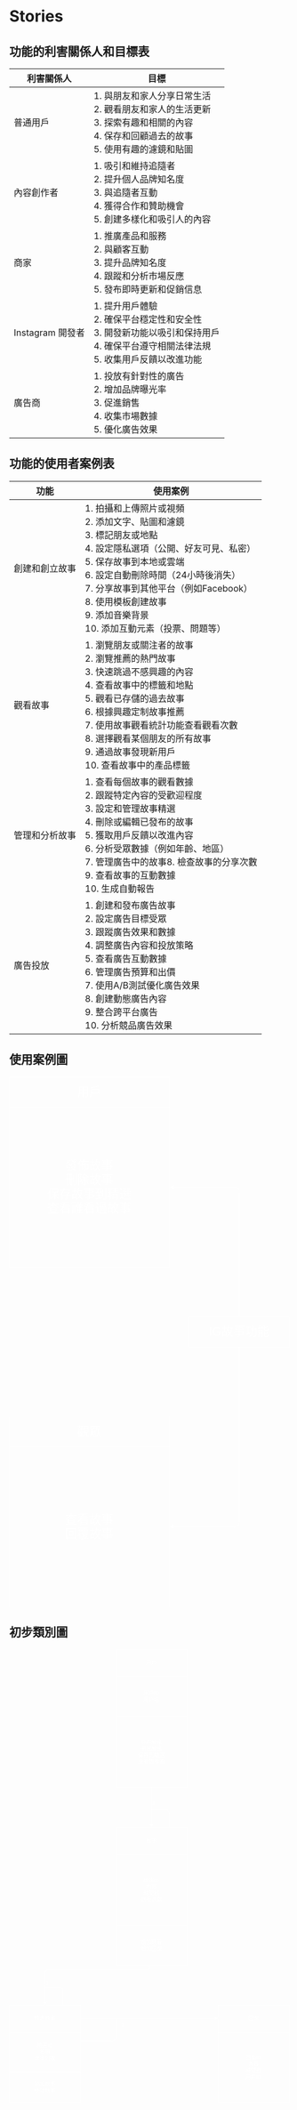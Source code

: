 # Stories<br>
## 功能的利害關係人和目標表
|利害關係人|目標|
|----|----|
|普通用戶|1. 與朋友和家人分享日常生活<br>2. 觀看朋友和家人的生活更新<br>3. 探索有趣和相關的內容<br>4. 保存和回顧過去的故事<br>5. 使用有趣的濾鏡和貼圖|
|內容創作者|1. 吸引和維持追隨者<br>2. 提升個人品牌知名度<br>3. 與追隨者互動<br>4. 獲得合作和贊助機會<br>5. 創建多樣化和吸引人的內容|
|商家|1. 推廣產品和服務<br>2. 與顧客互動<br>3. 提升品牌知名度<br>4. 跟蹤和分析市場反應<br>5. 發布即時更新和促銷信息|
|Instagram 開發者|1. 提升用戶體驗<br>2. 確保平台穩定性和安全性<br>3. 開發新功能以吸引和保持用戶<br>4. 確保平台遵守相關法律法規<br>5. 收集用戶反饋以改進功能|
|廣告商|1. 投放有針對性的廣告<br>2. 增加品牌曝光率<br>3. 促進銷售<br>4. 收集市場數據<br>5. 優化廣告效果|

## 功能的使用者案例表
|功能|使用案例|
|----|----|
|創建和創立故事|1. 拍攝和上傳照片或視頻<br>2. 添加文字、貼圖和濾鏡<br>3. 標記朋友或地點<br>4. 設定隱私選項（公開、好友可見、私密）<br>5. 保存故事到本地或雲端<br>6. 設定自動刪除時間（24小時後消失）<br>7. 分享故事到其他平台（例如Facebook）<br>8. 使用模板創建故事<br>9. 添加音樂背景<br>10. 添加互動元素（投票、問題等）|
|觀看故事|1. 瀏覽朋友或關注者的故事<br>2. 瀏覽推薦的熱門故事<br>3. 快速跳過不感興趣的內容<br>4. 查看故事中的標籤和地點<br>5. 觀看已存儲的過去故事<br>6. 根據興趣定制故事推薦<br>7. 使用故事觀看統計功能查看觀看次數<br>8. 選擇觀看某個朋友的所有故事<br>9. 通過故事發現新用戶<br>10. 查看故事中的產品標籤|
|管理和分析故事|1. 查看每個故事的觀看數據<br>2. 跟蹤特定內容的受歡迎程度<br>3. 設定和管理故事精選<br>4. 刪除或編輯已發布的故事<br>5. 獲取用戶反饋以改進內容<br>6. 分析受眾數據（例如年齡、地區）<br>7. 管理廣告中的故事8. 檢查故事的分享次數<br>9. 查看故事的互動數據<br>10. 生成自動報告|
|廣告投放|1. 創建和發布廣告故事<br>2. 設定廣告目標受眾<br>3. 跟蹤廣告效果和數據<br>4. 調整廣告內容和投放策略<br>5. 查看廣告互動數據<br>6. 管理廣告預算和出價<br>7. 使用A/B測試優化廣告效果<br>8. 創建動態廣告內容<br>9. 整合跨平台廣告<br>10. 分析競品廣告效果|


## 使用案例圖<br>
<svg xmlns="http://www.w3.org/2000/svg" xmlns:xlink="http://www.w3.org/1999/xlink" version="1.1" width="561px" viewBox="-0.5 -0.5 561 1061" content="&lt;mxfile&gt;&lt;diagram id=&quot;WAO5Mam5BiRmqSdbNAsz&quot; name=&quot;第1頁&quot;&gt;&lt;mxGraphModel dx=&quot;1640&quot; dy=&quot;798&quot; grid=&quot;1&quot; gridSize=&quot;10&quot; guides=&quot;1&quot; tooltips=&quot;1&quot; connect=&quot;1&quot; arrows=&quot;1&quot; fold=&quot;1&quot; page=&quot;1&quot; pageScale=&quot;1&quot; pageWidth=&quot;827&quot; pageHeight=&quot;1169&quot; math=&quot;0&quot; shadow=&quot;0&quot;&gt;&lt;root&gt;&lt;mxCell id=&quot;0&quot;/&gt;&lt;mxCell id=&quot;1&quot; parent=&quot;0&quot;/&gt;&lt;mxCell id=&quot;8&quot; value=&quot;觀眾&quot; style=&quot;rounded=0;whiteSpace=wrap;html=1;fontSize=24;fillColor=none;fontColor=#FFFFFF;strokeColor=#FFFFFF;&quot; vertex=&quot;1&quot; parent=&quot;1&quot;&gt;&lt;mxGeometry x=&quot;110&quot; y=&quot;720&quot; width=&quot;320&quot; height=&quot;60&quot; as=&quot;geometry&quot;/&gt;&lt;/mxCell&gt;&lt;mxCell id=&quot;9&quot; value=&quot;查看故事&amp;lt;br style=&amp;quot;font-size: 24px;&amp;quot;&amp;gt;回覆故事&quot; style=&quot;whiteSpace=wrap;html=1;aspect=fixed;fontSize=24;fillColor=none;fontColor=#FFFFFF;strokeColor=#FFFFFF;&quot; vertex=&quot;1&quot; parent=&quot;1&quot;&gt;&lt;mxGeometry x=&quot;110&quot; y=&quot;780&quot; width=&quot;320&quot; height=&quot;320&quot; as=&quot;geometry&quot;/&gt;&lt;/mxCell&gt;&lt;mxCell id=&quot;11&quot; value=&quot;發佈故事&amp;lt;br style=&amp;quot;font-size: 24px;&amp;quot;&amp;gt;刪除故事&amp;lt;br style=&amp;quot;font-size: 24px;&amp;quot;&amp;gt;保存故事到精選&amp;lt;br style=&amp;quot;font-size: 24px;&amp;quot;&amp;gt;查看誰看過故事&quot; style=&quot;whiteSpace=wrap;html=1;aspect=fixed;fontSize=24;fillColor=none;fontColor=#FFFFFF;strokeColor=#FFFFFF;&quot; vertex=&quot;1&quot; parent=&quot;1&quot;&gt;&lt;mxGeometry x=&quot;110&quot; y=&quot;100&quot; width=&quot;320&quot; height=&quot;320&quot; as=&quot;geometry&quot;/&gt;&lt;/mxCell&gt;&lt;mxCell id=&quot;12&quot; value=&quot;用戶&quot; style=&quot;rounded=0;whiteSpace=wrap;html=1;fontSize=24;fillColor=none;fontColor=#FFFFFF;strokeColor=#FFFFFF;&quot; vertex=&quot;1&quot; parent=&quot;1&quot;&gt;&lt;mxGeometry x=&quot;110&quot; y=&quot;40&quot; width=&quot;320&quot; height=&quot;60&quot; as=&quot;geometry&quot;/&gt;&lt;/mxCell&gt;&lt;mxCell id=&quot;15&quot; style=&quot;edgeStyle=none;html=1;exitX=0.5;exitY=0;exitDx=0;exitDy=0;entryX=1;entryY=0.5;entryDx=0;entryDy=0;fontSize=24;fillColor=none;fontColor=#FFFFFF;strokeColor=#FFFFFF;&quot; edge=&quot;1&quot; parent=&quot;1&quot; source=&quot;13&quot; target=&quot;11&quot;&gt;&lt;mxGeometry relative=&quot;1&quot; as=&quot;geometry&quot;&gt;&lt;Array as=&quot;points&quot;&gt;&lt;mxPoint x=&quot;570&quot; y=&quot;260&quot;/&gt;&lt;/Array&gt;&lt;/mxGeometry&gt;&lt;/mxCell&gt;&lt;mxCell id=&quot;16&quot; style=&quot;edgeStyle=none;html=1;fontSize=24;entryX=1;entryY=0.5;entryDx=0;entryDy=0;fillColor=none;fontColor=#FFFFFF;strokeColor=#FFFFFF;&quot; edge=&quot;1&quot; parent=&quot;1&quot; source=&quot;13&quot; target=&quot;9&quot;&gt;&lt;mxGeometry relative=&quot;1&quot; as=&quot;geometry&quot;&gt;&lt;mxPoint x=&quot;439.9999999999998&quot; y=&quot;910&quot; as=&quot;targetPoint&quot;/&gt;&lt;Array as=&quot;points&quot;&gt;&lt;mxPoint x=&quot;570&quot; y=&quot;940&quot;/&gt;&lt;/Array&gt;&lt;/mxGeometry&gt;&lt;/mxCell&gt;&lt;mxCell id=&quot;13&quot; value=&quot;IG故事功能&quot; style=&quot;rounded=0;whiteSpace=wrap;html=1;fontSize=24;fillColor=none;fontColor=#FFFFFF;strokeColor=#FFFFFF;&quot; vertex=&quot;1&quot; parent=&quot;1&quot;&gt;&lt;mxGeometry x=&quot;470&quot; y=&quot;520&quot; width=&quot;200&quot; height=&quot;60&quot; as=&quot;geometry&quot;/&gt;&lt;/mxCell&gt;&lt;/root&gt;&lt;/mxGraphModel&gt;&lt;/diagram&gt;&lt;/mxfile&gt;" onclick="(function(svg){var src=window.event.target||window.event.srcElement;while (src!=null&amp;&amp;src.nodeName.toLowerCase()!='a'){src=src.parentNode;}if(src==null){if(svg.wnd!=null&amp;&amp;!svg.wnd.closed){svg.wnd.focus();}else{var r=function(evt){if(evt.data=='ready'&amp;&amp;evt.source==svg.wnd){svg.wnd.postMessage(decodeURIComponent(svg.getAttribute('content')),'*');window.removeEventListener('message',r);}};window.addEventListener('message',r);svg.wnd=window.open('https://viewer.diagrams.net/?client=1&amp;page=0&amp;edit=_blank');}}})(this);" style="cursor:pointer;max-width:100%;max-height:1061px;"><defs/><g><rect x="0" y="680" width="320" height="60" fill="none" stroke="#ffffff" pointer-events="all"/><g transform="translate(-0.5 -0.5)"><switch><foreignObject pointer-events="none" width="100%" height="100%" requiredFeatures="http://www.w3.org/TR/SVG11/feature#Extensibility" style="overflow: visible; text-align: left;"><div xmlns="http://www.w3.org/1999/xhtml" style="display: flex; align-items: unsafe center; justify-content: unsafe center; width: 318px; height: 1px; padding-top: 710px; margin-left: 1px;"><div data-drawio-colors="color: #FFFFFF; " style="box-sizing: border-box; font-size: 0px; text-align: center;"><div style="display: inline-block; font-size: 24px; font-family: Helvetica; color: rgb(255, 255, 255); line-height: 1.2; pointer-events: all; white-space: normal; overflow-wrap: normal;">觀眾</div></div></div></foreignObject><text x="160" y="717" fill="#FFFFFF" font-family="Helvetica" font-size="24px" text-anchor="middle">觀眾</text></switch></g><rect x="0" y="740" width="320" height="320" fill="none" stroke="#ffffff" pointer-events="all"/><g transform="translate(-0.5 -0.5)"><switch><foreignObject pointer-events="none" width="100%" height="100%" requiredFeatures="http://www.w3.org/TR/SVG11/feature#Extensibility" style="overflow: visible; text-align: left;"><div xmlns="http://www.w3.org/1999/xhtml" style="display: flex; align-items: unsafe center; justify-content: unsafe center; width: 318px; height: 1px; padding-top: 900px; margin-left: 1px;"><div data-drawio-colors="color: #FFFFFF; " style="box-sizing: border-box; font-size: 0px; text-align: center;"><div style="display: inline-block; font-size: 24px; font-family: Helvetica; color: rgb(255, 255, 255); line-height: 1.2; pointer-events: all; white-space: normal; overflow-wrap: normal;">查看故事<br style="font-size: 24px;" />回覆故事</div></div></div></foreignObject><text x="160" y="907" fill="#FFFFFF" font-family="Helvetica" font-size="24px" text-anchor="middle">查看故事
回覆故事</text></switch></g><rect x="0" y="60" width="320" height="320" fill="none" stroke="#ffffff" pointer-events="all"/><g transform="translate(-0.5 -0.5)"><switch><foreignObject pointer-events="none" width="100%" height="100%" requiredFeatures="http://www.w3.org/TR/SVG11/feature#Extensibility" style="overflow: visible; text-align: left;"><div xmlns="http://www.w3.org/1999/xhtml" style="display: flex; align-items: unsafe center; justify-content: unsafe center; width: 318px; height: 1px; padding-top: 220px; margin-left: 1px;"><div data-drawio-colors="color: #FFFFFF; " style="box-sizing: border-box; font-size: 0px; text-align: center;"><div style="display: inline-block; font-size: 24px; font-family: Helvetica; color: rgb(255, 255, 255); line-height: 1.2; pointer-events: all; white-space: normal; overflow-wrap: normal;">發佈故事<br style="font-size: 24px;" />刪除故事<br style="font-size: 24px;" />保存故事到精選<br style="font-size: 24px;" />查看誰看過故事</div></div></div></foreignObject><text x="160" y="227" fill="#FFFFFF" font-family="Helvetica" font-size="24px" text-anchor="middle">發佈故事刪除故事保存故事到精選查看誰看過故事...</text></switch></g><rect x="0" y="0" width="320" height="60" fill="none" stroke="#ffffff" pointer-events="all"/><g transform="translate(-0.5 -0.5)"><switch><foreignObject pointer-events="none" width="100%" height="100%" requiredFeatures="http://www.w3.org/TR/SVG11/feature#Extensibility" style="overflow: visible; text-align: left;"><div xmlns="http://www.w3.org/1999/xhtml" style="display: flex; align-items: unsafe center; justify-content: unsafe center; width: 318px; height: 1px; padding-top: 30px; margin-left: 1px;"><div data-drawio-colors="color: #FFFFFF; " style="box-sizing: border-box; font-size: 0px; text-align: center;"><div style="display: inline-block; font-size: 24px; font-family: Helvetica; color: rgb(255, 255, 255); line-height: 1.2; pointer-events: all; white-space: normal; overflow-wrap: normal;">用戶</div></div></div></foreignObject><text x="160" y="37" fill="#FFFFFF" font-family="Helvetica" font-size="24px" text-anchor="middle">用戶</text></switch></g><path d="M 460 480 L 460 230 Q 460 220 450 220 L 326.37 220" fill="none" stroke="#ffffff" stroke-miterlimit="10" pointer-events="stroke"/><path d="M 321.12 220 L 328.12 216.5 L 326.37 220 L 328.12 223.5 Z" fill="#ffffff" stroke="#ffffff" stroke-miterlimit="10" pointer-events="all"/><path d="M 460 540 L 460 890 Q 460 900 450 900 L 326.37 900" fill="none" stroke="#ffffff" stroke-miterlimit="10" pointer-events="stroke"/><path d="M 321.12 900 L 328.12 896.5 L 326.37 900 L 328.12 903.5 Z" fill="#ffffff" stroke="#ffffff" stroke-miterlimit="10" pointer-events="all"/><rect x="360" y="480" width="200" height="60" fill="none" stroke="#ffffff" pointer-events="all"/><g transform="translate(-0.5 -0.5)"><switch><foreignObject pointer-events="none" width="100%" height="100%" requiredFeatures="http://www.w3.org/TR/SVG11/feature#Extensibility" style="overflow: visible; text-align: left;"><div xmlns="http://www.w3.org/1999/xhtml" style="display: flex; align-items: unsafe center; justify-content: unsafe center; width: 198px; height: 1px; padding-top: 510px; margin-left: 361px;"><div data-drawio-colors="color: #FFFFFF; " style="box-sizing: border-box; font-size: 0px; text-align: center;"><div style="display: inline-block; font-size: 24px; font-family: Helvetica; color: rgb(255, 255, 255); line-height: 1.2; pointer-events: all; white-space: normal; overflow-wrap: normal;">IG故事功能</div></div></div></foreignObject><text x="460" y="517" fill="#FFFFFF" font-family="Helvetica" font-size="24px" text-anchor="middle">IG故事功能</text></switch></g></g><switch><g requiredFeatures="http://www.w3.org/TR/SVG11/feature#Extensibility"/><a transform="translate(0,-5)" xlink:href="https://www.diagrams.net/doc/faq/svg-export-text-problems" target="_blank"><text text-anchor="middle" font-size="10px" x="50%" y="100%">Text is not SVG - cannot display</text></a></switch></svg>
## 初步類別圖<br>
<svg xmlns="http://www.w3.org/2000/svg" xmlns:xlink="http://www.w3.org/1999/xlink" version="1.1" width="631px" viewBox="-0.5 -0.5 631 1021" content="&lt;mxfile&gt;&lt;diagram id=&quot;3vgi1nQrR5oLQBoBYj0g&quot; name=&quot;第1頁&quot;&gt;&lt;mxGraphModel dx=&quot;158&quot; dy=&quot;77&quot; grid=&quot;1&quot; gridSize=&quot;10&quot; guides=&quot;1&quot; tooltips=&quot;1&quot; connect=&quot;1&quot; arrows=&quot;1&quot; fold=&quot;1&quot; page=&quot;1&quot; pageScale=&quot;1&quot; pageWidth=&quot;827&quot; pageHeight=&quot;1169&quot; math=&quot;0&quot; shadow=&quot;0&quot;&gt;&lt;root&gt;&lt;mxCell id=&quot;0&quot;/&gt;&lt;mxCell id=&quot;1&quot; parent=&quot;0&quot;/&gt;&lt;mxCell id=&quot;2&quot; value=&quot;用戶&quot; style=&quot;rounded=0;whiteSpace=wrap;html=1;fillColor=none;strokeColor=#FFFFFF;fontColor=#FFFFFF;&quot; parent=&quot;1&quot; vertex=&quot;1&quot;&gt;&lt;mxGeometry x=&quot;320&quot; width=&quot;160&quot; height=&quot;60&quot; as=&quot;geometry&quot;/&gt;&lt;/mxCell&gt;&lt;mxCell id=&quot;4&quot; value=&quot;用戶ID&amp;lt;br&amp;gt;用戶名&quot; style=&quot;rounded=0;whiteSpace=wrap;html=1;fillColor=none;strokeColor=#FFFFFF;fontColor=#FFFFFF;&quot; parent=&quot;1&quot; vertex=&quot;1&quot;&gt;&lt;mxGeometry x=&quot;320&quot; y=&quot;60&quot; width=&quot;160&quot; height=&quot;90&quot; as=&quot;geometry&quot;/&gt;&lt;/mxCell&gt;&lt;mxCell id=&quot;18&quot; style=&quot;edgeStyle=none;html=1;entryX=0.5;entryY=0;entryDx=0;entryDy=0;fillColor=none;strokeColor=#FFFFFF;fontColor=#FFFFFF;&quot; parent=&quot;1&quot; source=&quot;6&quot; target=&quot;7&quot; edge=&quot;1&quot;&gt;&lt;mxGeometry relative=&quot;1&quot; as=&quot;geometry&quot;/&gt;&lt;/mxCell&gt;&lt;mxCell id=&quot;6&quot; value=&quot;發布故事&amp;lt;br&amp;gt;刪除故事&amp;lt;br&amp;gt;保存到精選&amp;lt;br&amp;gt;查看觀看者&quot; style=&quot;whiteSpace=wrap;html=1;aspect=fixed;fillColor=none;strokeColor=#FFFFFF;fontColor=#FFFFFF;&quot; parent=&quot;1&quot; vertex=&quot;1&quot;&gt;&lt;mxGeometry x=&quot;320&quot; y=&quot;150&quot; width=&quot;160&quot; height=&quot;160&quot; as=&quot;geometry&quot;/&gt;&lt;/mxCell&gt;&lt;mxCell id=&quot;7&quot; value=&quot;故事&quot; style=&quot;rounded=0;whiteSpace=wrap;html=1;fillColor=none;strokeColor=#FFFFFF;fontColor=#FFFFFF;&quot; parent=&quot;1&quot; vertex=&quot;1&quot;&gt;&lt;mxGeometry x=&quot;320&quot; y=&quot;400&quot; width=&quot;160&quot; height=&quot;60&quot; as=&quot;geometry&quot;/&gt;&lt;/mxCell&gt;&lt;mxCell id=&quot;8&quot; value=&quot;故事ID&amp;lt;br&amp;gt;內容&amp;lt;br&amp;gt;時間戳&amp;lt;br&amp;gt;觀看次數&quot; style=&quot;whiteSpace=wrap;html=1;aspect=fixed;fillColor=none;strokeColor=#FFFFFF;fontColor=#FFFFFF;&quot; parent=&quot;1&quot; vertex=&quot;1&quot;&gt;&lt;mxGeometry x=&quot;320&quot; y=&quot;460&quot; width=&quot;160&quot; height=&quot;160&quot; as=&quot;geometry&quot;/&gt;&lt;/mxCell&gt;&lt;mxCell id=&quot;9&quot; value=&quot;增加觀看&amp;lt;br&amp;gt;增加回復&quot; style=&quot;rounded=0;whiteSpace=wrap;html=1;fillColor=none;strokeColor=#FFFFFF;fontColor=#FFFFFF;&quot; parent=&quot;1&quot; vertex=&quot;1&quot;&gt;&lt;mxGeometry x=&quot;320&quot; y=&quot;620&quot; width=&quot;160&quot; height=&quot;90&quot; as=&quot;geometry&quot;/&gt;&lt;/mxCell&gt;&lt;mxCell id=&quot;10&quot; value=&quot;精選故事&quot; style=&quot;rounded=0;whiteSpace=wrap;html=1;fillColor=none;strokeColor=#FFFFFF;fontColor=#FFFFFF;&quot; parent=&quot;1&quot; vertex=&quot;1&quot;&gt;&lt;mxGeometry x=&quot;80&quot; y=&quot;800&quot; width=&quot;160&quot; height=&quot;60&quot; as=&quot;geometry&quot;/&gt;&lt;/mxCell&gt;&lt;mxCell id=&quot;11&quot; value=&quot;精選ID&amp;lt;br&amp;gt;名稱&amp;lt;br&amp;gt;故事列表&quot; style=&quot;rounded=0;whiteSpace=wrap;html=1;fillColor=none;strokeColor=#FFFFFF;fontColor=#FFFFFF;&quot; parent=&quot;1&quot; vertex=&quot;1&quot;&gt;&lt;mxGeometry x=&quot;80&quot; y=&quot;860&quot; width=&quot;160&quot; height=&quot;90&quot; as=&quot;geometry&quot;/&gt;&lt;/mxCell&gt;&lt;mxCell id=&quot;15&quot; value=&quot;添加故事&amp;lt;br&amp;gt;移除故事&quot; style=&quot;rounded=0;whiteSpace=wrap;html=1;fillColor=none;strokeColor=#FFFFFF;fontColor=#FFFFFF;&quot; parent=&quot;1&quot; vertex=&quot;1&quot;&gt;&lt;mxGeometry x=&quot;80&quot; y=&quot;950&quot; width=&quot;160&quot; height=&quot;70&quot; as=&quot;geometry&quot;/&gt;&lt;/mxCell&gt;&lt;mxCell id=&quot;16&quot; value=&quot;回復&quot; style=&quot;rounded=0;whiteSpace=wrap;html=1;fillColor=none;strokeColor=#FFFFFF;fontColor=#FFFFFF;&quot; parent=&quot;1&quot; vertex=&quot;1&quot;&gt;&lt;mxGeometry x=&quot;550&quot; y=&quot;800&quot; width=&quot;160&quot; height=&quot;60&quot; as=&quot;geometry&quot;/&gt;&lt;/mxCell&gt;&lt;mxCell id=&quot;17&quot; value=&quot;回復ID&amp;lt;br&amp;gt;內容&amp;lt;br&amp;gt;時間戳&amp;lt;br&amp;gt;用戶ID&quot; style=&quot;whiteSpace=wrap;html=1;aspect=fixed;fillColor=none;strokeColor=#FFFFFF;fontColor=#FFFFFF;&quot; parent=&quot;1&quot; vertex=&quot;1&quot;&gt;&lt;mxGeometry x=&quot;550&quot; y=&quot;860&quot; width=&quot;160&quot; height=&quot;160&quot; as=&quot;geometry&quot;/&gt;&lt;/mxCell&gt;&lt;mxCell id=&quot;20&quot; value=&quot;&quot; style=&quot;endArrow=none;html=1;entryX=0.75;entryY=0;entryDx=0;entryDy=0;fillColor=none;strokeColor=#FFFFFF;fontColor=#FFFFFF;&quot; parent=&quot;1&quot; target=&quot;7&quot; edge=&quot;1&quot;&gt;&lt;mxGeometry width=&quot;50&quot; height=&quot;50&quot; relative=&quot;1&quot; as=&quot;geometry&quot;&gt;&lt;mxPoint x=&quot;400&quot; y=&quot;360&quot; as=&quot;sourcePoint&quot;/&gt;&lt;mxPoint x=&quot;410&quot; y=&quot;310&quot; as=&quot;targetPoint&quot;/&gt;&lt;Array as=&quot;points&quot;&gt;&lt;mxPoint x=&quot;440&quot; y=&quot;360&quot;/&gt;&lt;/Array&gt;&lt;/mxGeometry&gt;&lt;/mxCell&gt;&lt;mxCell id=&quot;23&quot; style=&quot;edgeStyle=none;html=1;entryX=0.5;entryY=0;entryDx=0;entryDy=0;fillColor=none;strokeColor=#FFFFFF;fontColor=#FFFFFF;&quot; parent=&quot;1&quot; target=&quot;10&quot; edge=&quot;1&quot;&gt;&lt;mxGeometry relative=&quot;1&quot; as=&quot;geometry&quot;&gt;&lt;mxPoint x=&quot;395&quot; y=&quot;710&quot; as=&quot;sourcePoint&quot;/&gt;&lt;mxPoint x=&quot;190&quot; y=&quot;780&quot; as=&quot;targetPoint&quot;/&gt;&lt;Array as=&quot;points&quot;&gt;&lt;mxPoint x=&quot;395&quot; y=&quot;720&quot;/&gt;&lt;mxPoint x=&quot;370&quot; y=&quot;720&quot;/&gt;&lt;mxPoint x=&quot;340&quot; y=&quot;720&quot;/&gt;&lt;mxPoint x=&quot;280&quot; y=&quot;720&quot;/&gt;&lt;mxPoint x=&quot;160&quot; y=&quot;720&quot;/&gt;&lt;/Array&gt;&lt;/mxGeometry&gt;&lt;/mxCell&gt;&lt;mxCell id=&quot;24&quot; value=&quot;&quot; style=&quot;endArrow=none;html=1;entryX=0.75;entryY=0;entryDx=0;entryDy=0;fillColor=none;strokeColor=#FFFFFF;fontColor=#FFFFFF;&quot; parent=&quot;1&quot; edge=&quot;1&quot;&gt;&lt;mxGeometry width=&quot;50&quot; height=&quot;50&quot; relative=&quot;1&quot; as=&quot;geometry&quot;&gt;&lt;mxPoint x=&quot;160&quot; y=&quot;760&quot; as=&quot;sourcePoint&quot;/&gt;&lt;mxPoint x=&quot;200&quot; y=&quot;800&quot; as=&quot;targetPoint&quot;/&gt;&lt;Array as=&quot;points&quot;&gt;&lt;mxPoint x=&quot;200&quot; y=&quot;760&quot;/&gt;&lt;/Array&gt;&lt;/mxGeometry&gt;&lt;/mxCell&gt;&lt;mxCell id=&quot;25&quot; value=&quot;1&quot; style=&quot;text;html=1;align=center;verticalAlign=middle;resizable=0;points=[];autosize=1;fillColor=none;strokeColor=none;fontColor=#FFFFFF;&quot; parent=&quot;1&quot; vertex=&quot;1&quot;&gt;&lt;mxGeometry x=&quot;150&quot; y=&quot;735&quot; width=&quot;30&quot; height=&quot;30&quot; as=&quot;geometry&quot;/&gt;&lt;/mxCell&gt;&lt;mxCell id=&quot;26&quot; value=&quot;*&quot; style=&quot;text;html=1;align=center;verticalAlign=middle;resizable=0;points=[];autosize=1;fillColor=none;strokeColor=none;fontColor=#FFFFFF;&quot; parent=&quot;1&quot; vertex=&quot;1&quot;&gt;&lt;mxGeometry x=&quot;190&quot; y=&quot;780&quot; width=&quot;30&quot; height=&quot;30&quot; as=&quot;geometry&quot;/&gt;&lt;/mxCell&gt;&lt;mxCell id=&quot;27&quot; style=&quot;edgeStyle=none;html=1;entryX=0;entryY=0.5;entryDx=0;entryDy=0;exitX=1;exitY=0.5;exitDx=0;exitDy=0;fillColor=none;strokeColor=#FFFFFF;fontColor=#FFFFFF;&quot; parent=&quot;1&quot; source=&quot;10&quot; target=&quot;16&quot; edge=&quot;1&quot;&gt;&lt;mxGeometry relative=&quot;1&quot; as=&quot;geometry&quot;&gt;&lt;mxPoint x=&quot;290&quot; y=&quot;860&quot; as=&quot;sourcePoint&quot;/&gt;&lt;mxPoint x=&quot;290&quot; y=&quot;950&quot; as=&quot;targetPoint&quot;/&gt;&lt;/mxGeometry&gt;&lt;/mxCell&gt;&lt;mxCell id=&quot;28&quot; value=&quot;&quot; style=&quot;endArrow=none;html=1;fillColor=none;strokeColor=#FFFFFF;fontColor=#FFFFFF;&quot; parent=&quot;1&quot; edge=&quot;1&quot;&gt;&lt;mxGeometry width=&quot;50&quot; height=&quot;50&quot; relative=&quot;1&quot; as=&quot;geometry&quot;&gt;&lt;mxPoint x=&quot;240&quot; y=&quot;880&quot; as=&quot;sourcePoint&quot;/&gt;&lt;mxPoint x=&quot;320&quot; y=&quot;830&quot; as=&quot;targetPoint&quot;/&gt;&lt;Array as=&quot;points&quot;&gt;&lt;mxPoint x=&quot;320&quot; y=&quot;880&quot;/&gt;&lt;/Array&gt;&lt;/mxGeometry&gt;&lt;/mxCell&gt;&lt;mxCell id=&quot;29&quot; value=&quot;1&quot; style=&quot;text;html=1;align=center;verticalAlign=middle;resizable=0;points=[];autosize=1;fillColor=none;strokeColor=none;fontColor=#FFFFFF;&quot; parent=&quot;1&quot; vertex=&quot;1&quot;&gt;&lt;mxGeometry x=&quot;320&quot; y=&quot;830&quot; width=&quot;30&quot; height=&quot;30&quot; as=&quot;geometry&quot;/&gt;&lt;/mxCell&gt;&lt;mxCell id=&quot;30&quot; value=&quot;*&quot; style=&quot;text;html=1;align=center;verticalAlign=middle;resizable=0;points=[];autosize=1;fillColor=none;strokeColor=none;fontColor=#FFFFFF;&quot; parent=&quot;1&quot; vertex=&quot;1&quot;&gt;&lt;mxGeometry x=&quot;240&quot; y=&quot;880&quot; width=&quot;30&quot; height=&quot;30&quot; as=&quot;geometry&quot;/&gt;&lt;/mxCell&gt;&lt;mxCell id=&quot;33&quot; value=&quot;1&quot; style=&quot;text;html=1;align=center;verticalAlign=middle;resizable=0;points=[];autosize=1;fillColor=none;strokeColor=none;fontColor=#FFFFFF;&quot; vertex=&quot;1&quot; parent=&quot;1&quot;&gt;&lt;mxGeometry x=&quot;390&quot; y=&quot;330&quot; width=&quot;30&quot; height=&quot;30&quot; as=&quot;geometry&quot;/&gt;&lt;/mxCell&gt;&lt;mxCell id=&quot;34&quot; value=&quot;*&quot; style=&quot;text;html=1;align=center;verticalAlign=middle;resizable=0;points=[];autosize=1;fillColor=none;strokeColor=none;fontColor=#FFFFFF;&quot; vertex=&quot;1&quot; parent=&quot;1&quot;&gt;&lt;mxGeometry x=&quot;430&quot; y=&quot;380&quot; width=&quot;30&quot; height=&quot;30&quot; as=&quot;geometry&quot;/&gt;&lt;/mxCell&gt;&lt;/root&gt;&lt;/mxGraphModel&gt;&lt;/diagram&gt;&lt;/mxfile&gt;" onclick="(function(svg){var src=window.event.target||window.event.srcElement;while (src!=null&amp;&amp;src.nodeName.toLowerCase()!='a'){src=src.parentNode;}if(src==null){if(svg.wnd!=null&amp;&amp;!svg.wnd.closed){svg.wnd.focus();}else{var r=function(evt){if(evt.data=='ready'&amp;&amp;evt.source==svg.wnd){svg.wnd.postMessage(decodeURIComponent(svg.getAttribute('content')),'*');window.removeEventListener('message',r);}};window.addEventListener('message',r);svg.wnd=window.open('https://viewer.diagrams.net/?client=1&amp;page=0&amp;edit=_blank');}}})(this);" style="cursor:pointer;max-width:100%;max-height:1021px;"><defs/><g><rect x="240" y="0" width="160" height="60" fill="none" stroke="#ffffff" pointer-events="all"/><g transform="translate(-0.5 -0.5)"><switch><foreignObject pointer-events="none" width="100%" height="100%" requiredFeatures="http://www.w3.org/TR/SVG11/feature#Extensibility" style="overflow: visible; text-align: left;"><div xmlns="http://www.w3.org/1999/xhtml" style="display: flex; align-items: unsafe center; justify-content: unsafe center; width: 158px; height: 1px; padding-top: 30px; margin-left: 241px;"><div data-drawio-colors="color: #FFFFFF; " style="box-sizing: border-box; font-size: 0px; text-align: center;"><div style="display: inline-block; font-size: 12px; font-family: Helvetica; color: rgb(255, 255, 255); line-height: 1.2; pointer-events: all; white-space: normal; overflow-wrap: normal;">用戶</div></div></div></foreignObject><text x="320" y="34" fill="#FFFFFF" font-family="Helvetica" font-size="12px" text-anchor="middle">用戶</text></switch></g><rect x="240" y="60" width="160" height="90" fill="none" stroke="#ffffff" pointer-events="all"/><g transform="translate(-0.5 -0.5)"><switch><foreignObject pointer-events="none" width="100%" height="100%" requiredFeatures="http://www.w3.org/TR/SVG11/feature#Extensibility" style="overflow: visible; text-align: left;"><div xmlns="http://www.w3.org/1999/xhtml" style="display: flex; align-items: unsafe center; justify-content: unsafe center; width: 158px; height: 1px; padding-top: 105px; margin-left: 241px;"><div data-drawio-colors="color: #FFFFFF; " style="box-sizing: border-box; font-size: 0px; text-align: center;"><div style="display: inline-block; font-size: 12px; font-family: Helvetica; color: rgb(255, 255, 255); line-height: 1.2; pointer-events: all; white-space: normal; overflow-wrap: normal;">用戶ID<br />用戶名</div></div></div></foreignObject><text x="320" y="109" fill="#FFFFFF" font-family="Helvetica" font-size="12px" text-anchor="middle">用戶ID...</text></switch></g><path d="M 320 310 L 320 393.63" fill="none" stroke="#ffffff" stroke-miterlimit="10" pointer-events="stroke"/><path d="M 320 398.88 L 316.5 391.88 L 320 393.63 L 323.5 391.88 Z" fill="#ffffff" stroke="#ffffff" stroke-miterlimit="10" pointer-events="all"/><rect x="240" y="150" width="160" height="160" fill="none" stroke="#ffffff" pointer-events="all"/><g transform="translate(-0.5 -0.5)"><switch><foreignObject pointer-events="none" width="100%" height="100%" requiredFeatures="http://www.w3.org/TR/SVG11/feature#Extensibility" style="overflow: visible; text-align: left;"><div xmlns="http://www.w3.org/1999/xhtml" style="display: flex; align-items: unsafe center; justify-content: unsafe center; width: 158px; height: 1px; padding-top: 230px; margin-left: 241px;"><div data-drawio-colors="color: #FFFFFF; " style="box-sizing: border-box; font-size: 0px; text-align: center;"><div style="display: inline-block; font-size: 12px; font-family: Helvetica; color: rgb(255, 255, 255); line-height: 1.2; pointer-events: all; white-space: normal; overflow-wrap: normal;">發布故事<br />刪除故事<br />保存到精選<br />查看觀看者</div></div></div></foreignObject><text x="320" y="234" fill="#FFFFFF" font-family="Helvetica" font-size="12px" text-anchor="middle">發布故事刪除故事保存到精選查看觀看者...</text></switch></g><rect x="240" y="400" width="160" height="60" fill="none" stroke="#ffffff" pointer-events="all"/><g transform="translate(-0.5 -0.5)"><switch><foreignObject pointer-events="none" width="100%" height="100%" requiredFeatures="http://www.w3.org/TR/SVG11/feature#Extensibility" style="overflow: visible; text-align: left;"><div xmlns="http://www.w3.org/1999/xhtml" style="display: flex; align-items: unsafe center; justify-content: unsafe center; width: 158px; height: 1px; padding-top: 430px; margin-left: 241px;"><div data-drawio-colors="color: #FFFFFF; " style="box-sizing: border-box; font-size: 0px; text-align: center;"><div style="display: inline-block; font-size: 12px; font-family: Helvetica; color: rgb(255, 255, 255); line-height: 1.2; pointer-events: all; white-space: normal; overflow-wrap: normal;">故事</div></div></div></foreignObject><text x="320" y="434" fill="#FFFFFF" font-family="Helvetica" font-size="12px" text-anchor="middle">故事</text></switch></g><rect x="240" y="460" width="160" height="160" fill="none" stroke="#ffffff" pointer-events="all"/><g transform="translate(-0.5 -0.5)"><switch><foreignObject pointer-events="none" width="100%" height="100%" requiredFeatures="http://www.w3.org/TR/SVG11/feature#Extensibility" style="overflow: visible; text-align: left;"><div xmlns="http://www.w3.org/1999/xhtml" style="display: flex; align-items: unsafe center; justify-content: unsafe center; width: 158px; height: 1px; padding-top: 540px; margin-left: 241px;"><div data-drawio-colors="color: #FFFFFF; " style="box-sizing: border-box; font-size: 0px; text-align: center;"><div style="display: inline-block; font-size: 12px; font-family: Helvetica; color: rgb(255, 255, 255); line-height: 1.2; pointer-events: all; white-space: normal; overflow-wrap: normal;">故事ID<br />內容<br />時間戳<br />觀看次數</div></div></div></foreignObject><text x="320" y="544" fill="#FFFFFF" font-family="Helvetica" font-size="12px" text-anchor="middle">故事ID...</text></switch></g><rect x="240" y="620" width="160" height="90" fill="none" stroke="#ffffff" pointer-events="all"/><g transform="translate(-0.5 -0.5)"><switch><foreignObject pointer-events="none" width="100%" height="100%" requiredFeatures="http://www.w3.org/TR/SVG11/feature#Extensibility" style="overflow: visible; text-align: left;"><div xmlns="http://www.w3.org/1999/xhtml" style="display: flex; align-items: unsafe center; justify-content: unsafe center; width: 158px; height: 1px; padding-top: 665px; margin-left: 241px;"><div data-drawio-colors="color: #FFFFFF; " style="box-sizing: border-box; font-size: 0px; text-align: center;"><div style="display: inline-block; font-size: 12px; font-family: Helvetica; color: rgb(255, 255, 255); line-height: 1.2; pointer-events: all; white-space: normal; overflow-wrap: normal;">增加觀看<br />增加回復</div></div></div></foreignObject><text x="320" y="669" fill="#FFFFFF" font-family="Helvetica" font-size="12px" text-anchor="middle">增加觀看
增加回復</text></switch></g><rect x="0" y="800" width="160" height="60" fill="none" stroke="#ffffff" pointer-events="all"/><g transform="translate(-0.5 -0.5)"><switch><foreignObject pointer-events="none" width="100%" height="100%" requiredFeatures="http://www.w3.org/TR/SVG11/feature#Extensibility" style="overflow: visible; text-align: left;"><div xmlns="http://www.w3.org/1999/xhtml" style="display: flex; align-items: unsafe center; justify-content: unsafe center; width: 158px; height: 1px; padding-top: 830px; margin-left: 1px;"><div data-drawio-colors="color: #FFFFFF; " style="box-sizing: border-box; font-size: 0px; text-align: center;"><div style="display: inline-block; font-size: 12px; font-family: Helvetica; color: rgb(255, 255, 255); line-height: 1.2; pointer-events: all; white-space: normal; overflow-wrap: normal;">精選故事</div></div></div></foreignObject><text x="80" y="834" fill="#FFFFFF" font-family="Helvetica" font-size="12px" text-anchor="middle">精選故事</text></switch></g><rect x="0" y="860" width="160" height="90" fill="none" stroke="#ffffff" pointer-events="all"/><g transform="translate(-0.5 -0.5)"><switch><foreignObject pointer-events="none" width="100%" height="100%" requiredFeatures="http://www.w3.org/TR/SVG11/feature#Extensibility" style="overflow: visible; text-align: left;"><div xmlns="http://www.w3.org/1999/xhtml" style="display: flex; align-items: unsafe center; justify-content: unsafe center; width: 158px; height: 1px; padding-top: 905px; margin-left: 1px;"><div data-drawio-colors="color: #FFFFFF; " style="box-sizing: border-box; font-size: 0px; text-align: center;"><div style="display: inline-block; font-size: 12px; font-family: Helvetica; color: rgb(255, 255, 255); line-height: 1.2; pointer-events: all; white-space: normal; overflow-wrap: normal;">精選ID<br />名稱<br />故事列表</div></div></div></foreignObject><text x="80" y="909" fill="#FFFFFF" font-family="Helvetica" font-size="12px" text-anchor="middle">精選ID...</text></switch></g><rect x="0" y="950" width="160" height="70" fill="none" stroke="#ffffff" pointer-events="all"/><g transform="translate(-0.5 -0.5)"><switch><foreignObject pointer-events="none" width="100%" height="100%" requiredFeatures="http://www.w3.org/TR/SVG11/feature#Extensibility" style="overflow: visible; text-align: left;"><div xmlns="http://www.w3.org/1999/xhtml" style="display: flex; align-items: unsafe center; justify-content: unsafe center; width: 158px; height: 1px; padding-top: 985px; margin-left: 1px;"><div data-drawio-colors="color: #FFFFFF; " style="box-sizing: border-box; font-size: 0px; text-align: center;"><div style="display: inline-block; font-size: 12px; font-family: Helvetica; color: rgb(255, 255, 255); line-height: 1.2; pointer-events: all; white-space: normal; overflow-wrap: normal;">添加故事<br />移除故事</div></div></div></foreignObject><text x="80" y="989" fill="#FFFFFF" font-family="Helvetica" font-size="12px" text-anchor="middle">添加故事
移除故事</text></switch></g><rect x="470" y="800" width="160" height="60" fill="none" stroke="#ffffff" pointer-events="all"/><g transform="translate(-0.5 -0.5)"><switch><foreignObject pointer-events="none" width="100%" height="100%" requiredFeatures="http://www.w3.org/TR/SVG11/feature#Extensibility" style="overflow: visible; text-align: left;"><div xmlns="http://www.w3.org/1999/xhtml" style="display: flex; align-items: unsafe center; justify-content: unsafe center; width: 158px; height: 1px; padding-top: 830px; margin-left: 471px;"><div data-drawio-colors="color: #FFFFFF; " style="box-sizing: border-box; font-size: 0px; text-align: center;"><div style="display: inline-block; font-size: 12px; font-family: Helvetica; color: rgb(255, 255, 255); line-height: 1.2; pointer-events: all; white-space: normal; overflow-wrap: normal;">回復</div></div></div></foreignObject><text x="550" y="834" fill="#FFFFFF" font-family="Helvetica" font-size="12px" text-anchor="middle">回復</text></switch></g><rect x="470" y="860" width="160" height="160" fill="none" stroke="#ffffff" pointer-events="all"/><g transform="translate(-0.5 -0.5)"><switch><foreignObject pointer-events="none" width="100%" height="100%" requiredFeatures="http://www.w3.org/TR/SVG11/feature#Extensibility" style="overflow: visible; text-align: left;"><div xmlns="http://www.w3.org/1999/xhtml" style="display: flex; align-items: unsafe center; justify-content: unsafe center; width: 158px; height: 1px; padding-top: 940px; margin-left: 471px;"><div data-drawio-colors="color: #FFFFFF; " style="box-sizing: border-box; font-size: 0px; text-align: center;"><div style="display: inline-block; font-size: 12px; font-family: Helvetica; color: rgb(255, 255, 255); line-height: 1.2; pointer-events: all; white-space: normal; overflow-wrap: normal;">回復ID<br />內容<br />時間戳<br />用戶ID</div></div></div></foreignObject><text x="550" y="944" fill="#FFFFFF" font-family="Helvetica" font-size="12px" text-anchor="middle">回復ID...</text></switch></g><path d="M 320 360 L 350 360 Q 360 360 360 370 L 360 400" fill="none" stroke="#ffffff" stroke-miterlimit="10" pointer-events="stroke"/><path d="M 315 710 L 315 715 Q 315 720 305 720 L 297.5 720 Q 290 720 280 720 L 270 720 Q 260 720 250 720 L 210 720 Q 200 720 190 720 L 90 720 Q 80 720 80 730 L 80 793.63" fill="none" stroke="#ffffff" stroke-miterlimit="10" pointer-events="stroke"/><path d="M 80 798.88 L 76.5 791.88 L 80 793.63 L 83.5 791.88 Z" fill="#ffffff" stroke="#ffffff" stroke-miterlimit="10" pointer-events="all"/><path d="M 80 760 L 110 760 Q 120 760 120 770 L 120 800" fill="none" stroke="#ffffff" stroke-miterlimit="10" pointer-events="stroke"/><rect x="70" y="735" width="30" height="30" fill="none" stroke="none" pointer-events="all"/><g transform="translate(-0.5 -0.5)"><switch><foreignObject pointer-events="none" width="100%" height="100%" requiredFeatures="http://www.w3.org/TR/SVG11/feature#Extensibility" style="overflow: visible; text-align: left;"><div xmlns="http://www.w3.org/1999/xhtml" style="display: flex; align-items: unsafe center; justify-content: unsafe center; width: 1px; height: 1px; padding-top: 750px; margin-left: 85px;"><div data-drawio-colors="color: #FFFFFF; " style="box-sizing: border-box; font-size: 0px; text-align: center;"><div style="display: inline-block; font-size: 12px; font-family: Helvetica; color: rgb(255, 255, 255); line-height: 1.2; pointer-events: all; white-space: nowrap;">1</div></div></div></foreignObject><text x="85" y="754" fill="#FFFFFF" font-family="Helvetica" font-size="12px" text-anchor="middle">1</text></switch></g><rect x="110" y="780" width="30" height="30" fill="none" stroke="none" pointer-events="all"/><g transform="translate(-0.5 -0.5)"><switch><foreignObject pointer-events="none" width="100%" height="100%" requiredFeatures="http://www.w3.org/TR/SVG11/feature#Extensibility" style="overflow: visible; text-align: left;"><div xmlns="http://www.w3.org/1999/xhtml" style="display: flex; align-items: unsafe center; justify-content: unsafe center; width: 1px; height: 1px; padding-top: 795px; margin-left: 125px;"><div data-drawio-colors="color: #FFFFFF; " style="box-sizing: border-box; font-size: 0px; text-align: center;"><div style="display: inline-block; font-size: 12px; font-family: Helvetica; color: rgb(255, 255, 255); line-height: 1.2; pointer-events: all; white-space: nowrap;">*</div></div></div></foreignObject><text x="125" y="799" fill="#FFFFFF" font-family="Helvetica" font-size="12px" text-anchor="middle">*</text></switch></g><path d="M 160 830 L 463.63 830" fill="none" stroke="#ffffff" stroke-miterlimit="10" pointer-events="stroke"/><path d="M 468.88 830 L 461.88 833.5 L 463.63 830 L 461.88 826.5 Z" fill="#ffffff" stroke="#ffffff" stroke-miterlimit="10" pointer-events="all"/><path d="M 160 880 L 230 880 Q 240 880 240 870 L 240 830" fill="none" stroke="#ffffff" stroke-miterlimit="10" pointer-events="stroke"/><rect x="240" y="830" width="30" height="30" fill="none" stroke="none" pointer-events="all"/><g transform="translate(-0.5 -0.5)"><switch><foreignObject pointer-events="none" width="100%" height="100%" requiredFeatures="http://www.w3.org/TR/SVG11/feature#Extensibility" style="overflow: visible; text-align: left;"><div xmlns="http://www.w3.org/1999/xhtml" style="display: flex; align-items: unsafe center; justify-content: unsafe center; width: 1px; height: 1px; padding-top: 845px; margin-left: 255px;"><div data-drawio-colors="color: #FFFFFF; " style="box-sizing: border-box; font-size: 0px; text-align: center;"><div style="display: inline-block; font-size: 12px; font-family: Helvetica; color: rgb(255, 255, 255); line-height: 1.2; pointer-events: all; white-space: nowrap;">1</div></div></div></foreignObject><text x="255" y="849" fill="#FFFFFF" font-family="Helvetica" font-size="12px" text-anchor="middle">1</text></switch></g><rect x="160" y="880" width="30" height="30" fill="none" stroke="none" pointer-events="all"/><g transform="translate(-0.5 -0.5)"><switch><foreignObject pointer-events="none" width="100%" height="100%" requiredFeatures="http://www.w3.org/TR/SVG11/feature#Extensibility" style="overflow: visible; text-align: left;"><div xmlns="http://www.w3.org/1999/xhtml" style="display: flex; align-items: unsafe center; justify-content: unsafe center; width: 1px; height: 1px; padding-top: 895px; margin-left: 175px;"><div data-drawio-colors="color: #FFFFFF; " style="box-sizing: border-box; font-size: 0px; text-align: center;"><div style="display: inline-block; font-size: 12px; font-family: Helvetica; color: rgb(255, 255, 255); line-height: 1.2; pointer-events: all; white-space: nowrap;">*</div></div></div></foreignObject><text x="175" y="899" fill="#FFFFFF" font-family="Helvetica" font-size="12px" text-anchor="middle">*</text></switch></g><rect x="310" y="330" width="30" height="30" fill="none" stroke="none" pointer-events="all"/><g transform="translate(-0.5 -0.5)"><switch><foreignObject pointer-events="none" width="100%" height="100%" requiredFeatures="http://www.w3.org/TR/SVG11/feature#Extensibility" style="overflow: visible; text-align: left;"><div xmlns="http://www.w3.org/1999/xhtml" style="display: flex; align-items: unsafe center; justify-content: unsafe center; width: 1px; height: 1px; padding-top: 345px; margin-left: 325px;"><div data-drawio-colors="color: #FFFFFF; " style="box-sizing: border-box; font-size: 0px; text-align: center;"><div style="display: inline-block; font-size: 12px; font-family: Helvetica; color: rgb(255, 255, 255); line-height: 1.2; pointer-events: all; white-space: nowrap;">1</div></div></div></foreignObject><text x="325" y="349" fill="#FFFFFF" font-family="Helvetica" font-size="12px" text-anchor="middle">1</text></switch></g><rect x="350" y="380" width="30" height="30" fill="none" stroke="none" pointer-events="all"/><g transform="translate(-0.5 -0.5)"><switch><foreignObject pointer-events="none" width="100%" height="100%" requiredFeatures="http://www.w3.org/TR/SVG11/feature#Extensibility" style="overflow: visible; text-align: left;"><div xmlns="http://www.w3.org/1999/xhtml" style="display: flex; align-items: unsafe center; justify-content: unsafe center; width: 1px; height: 1px; padding-top: 395px; margin-left: 365px;"><div data-drawio-colors="color: #FFFFFF; " style="box-sizing: border-box; font-size: 0px; text-align: center;"><div style="display: inline-block; font-size: 12px; font-family: Helvetica; color: rgb(255, 255, 255); line-height: 1.2; pointer-events: all; white-space: nowrap;">*</div></div></div></foreignObject><text x="365" y="399" fill="#FFFFFF" font-family="Helvetica" font-size="12px" text-anchor="middle">*</text></switch></g></g><switch><g requiredFeatures="http://www.w3.org/TR/SVG11/feature#Extensibility"/><a transform="translate(0,-5)" xlink:href="https://www.diagrams.net/doc/faq/svg-export-text-problems" target="_blank"><text text-anchor="middle" font-size="10px" x="50%" y="100%">Text is not SVG - cannot display</text></a></switch></svg>

